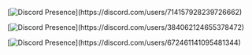 [![Discord Presence](https://lanyard-profile-readme.vercel.app/api/714157928239726662?theme=light&bg=809ecf&animated=true&hideDiscrim=true&borderRadius=30px&idleMessage=Probably%20doing%20something%20else...)](https://discord.com/users/714157928239726662)

[![Discord Presence](https://lanyard-profile-readme.vercel.app/api/384062124655378472?theme=light&bg=809ecf&animated=true&hideDiscrim=true&borderRadius=30px&idleMessage=Probably%20doing%20something%20else...)](https://discord.com/users/384062124655378472)

[![Discord Presence](https://lanyard-profile-readme.vercel.app/api/672461141095481344?theme=light&bg=809ecf&animated=true&hideDiscrim=true&borderRadius=30px&idleMessage=Probably%20doing%20something%20else...)](https://discord.com/users/672461141095481344)



